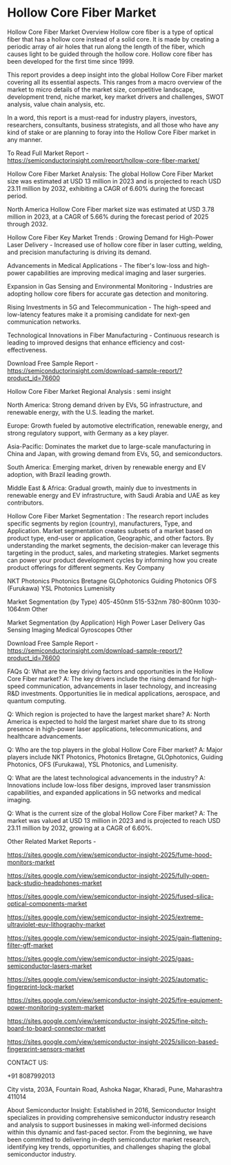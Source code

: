<h1>Hollow Core Fiber Market</h1>
Hollow Core Fiber Market Overview
Hollow core fiber is a type of optical fiber that has a hollow core instead of a solid core. It is made by creating a periodic array of air holes that run along the length of the fiber, which causes light to be guided through the hollow core. Hollow core fiber has been developed for the first time since 1999.

This report provides a deep insight into the global Hollow Core Fiber market covering all its essential aspects. This ranges from a macro overview of the market to micro details of the market size, competitive landscape, development trend, niche market, key market drivers and challenges, SWOT analysis, value chain analysis, etc.

In a word, this report is a must-read for industry players, investors, researchers, consultants, business strategists, and all those who have any kind of stake or are planning to foray into the Hollow Core Fiber market in any manner.

To Read Full Market Report -
https://semiconductorinsight.com/report/hollow-core-fiber-market/

Hollow Core Fiber Market Analysis:
The global Hollow Core Fiber Market size was estimated at USD 13 million in 2023 and is projected to reach USD 23.11 million by 2032, exhibiting a CAGR of 6.60% during the forecast period.

North America Hollow Core Fiber market size was estimated at USD 3.78 million in 2023, at a CAGR of 5.66% during the forecast period of 2025 through 2032.

Hollow Core Fiber Key Market Trends :
Growing Demand for High-Power Laser Delivery - Increased use of hollow core fiber in laser cutting, welding, and precision manufacturing is driving its demand.

Advancements in Medical Applications - The fiber's low-loss and high-power capabilities are improving medical imaging and laser surgeries.

Expansion in Gas Sensing and Environmental Monitoring - Industries are adopting hollow core fibers for accurate gas detection and monitoring.

Rising Investments in 5G and Telecommunication - The high-speed and low-latency features make it a promising candidate for next-gen communication networks.

Technological Innovations in Fiber Manufacturing - Continuous research is leading to improved designs that enhance efficiency and cost-effectiveness.

Download Free Sample Report -
https://semiconductorinsight.com/download-sample-report/?product_id=76600

Hollow Core Fiber Market Regional Analysis :
semi insight

North America:
Strong demand driven by EVs, 5G infrastructure, and renewable energy, with the U.S. leading the market.

Europe:
Growth fueled by automotive electrification, renewable energy, and strong regulatory support, with Germany as a key player.

Asia-Pacific:
Dominates the market due to large-scale manufacturing in China and Japan, with growing demand from EVs, 5G, and semiconductors.

South America:
Emerging market, driven by renewable energy and EV adoption, with Brazil leading growth.

Middle East & Africa:
Gradual growth, mainly due to investments in renewable energy and EV infrastructure, with Saudi Arabia and UAE as key contributors.

Hollow Core Fiber Market Segmentation :
The research report includes specific segments by region (country), manufacturers, Type, and Application. Market segmentation creates subsets of a market based on product type, end-user or application, Geographic, and other factors. By understanding the market segments, the decision-maker can leverage this targeting in the product, sales, and marketing strategies. Market segments can power your product development cycles by informing how you create product offerings for different segments.
Key Company

NKT Photonics
Photonics Bretagne
GLOphotonics
Guiding Photonics
OFS (Furukawa)
YSL Photonics
Lumenisity

Market Segmentation (by Type)
405-450nm
515-532nm
780-800nm
1030-1064nm
Other

Market Segmentation (by Application)
High Power Laser Delivery
Gas Sensing
Imaging
Medical
Gyroscopes
Other

Download Free Sample Report -
https://semiconductorinsight.com/download-sample-report/?product_id=76600

FAQs
Q: What are the key driving factors and opportunities in the Hollow Core Fiber market?
A: The key drivers include the rising demand for high-speed communication, advancements in laser technology, and increasing R&D investments. Opportunities lie in medical applications, aerospace, and quantum computing.

Q: Which region is projected to have the largest market share?
A: North America is expected to hold the largest market share due to its strong presence in high-power laser applications, telecommunications, and healthcare advancements.

Q: Who are the top players in the global Hollow Core Fiber market?
A: Major players include NKT Photonics, Photonics Bretagne, GLOphotonics, Guiding Photonics, OFS (Furukawa), YSL Photonics, and Lumenisity.

Q: What are the latest technological advancements in the industry?
A: Innovations include low-loss fiber designs, improved laser transmission capabilities, and expanded applications in 5G networks and medical imaging.

Q: What is the current size of the global Hollow Core Fiber market?
A: The market was valued at USD 13 million in 2023 and is projected to reach USD 23.11 million by 2032, growing at a CAGR of 6.60%.

Other Related Market Reports -

https://sites.google.com/view/semiconductor-insight-2025/fume-hood-monitors-market

https://sites.google.com/view/semiconductor-insight-2025/fully-open-back-studio-headphones-market

https://sites.google.com/view/semiconductor-insight-2025/fused-silica-optical-components-market

https://sites.google.com/view/semiconductor-insight-2025/extreme-ultraviolet-euv-lithography-market

https://sites.google.com/view/semiconductor-insight-2025/gain-flattening-filter-gff-market

https://sites.google.com/view/semiconductor-insight-2025/gaas-semiconductor-lasers-market

https://sites.google.com/view/semiconductor-insight-2025/automatic-fingerprint-lock-market

https://sites.google.com/view/semiconductor-insight-2025/fire-equipment-power-monitoring-system-market

https://sites.google.com/view/semiconductor-insight-2025/fine-pitch-board-to-board-connector-market

https://sites.google.com/view/semiconductor-insight-2025/silicon-based-fingerprint-sensors-market

CONTACT US:

+91 8087992013

City vista, 203A, Fountain Road, Ashoka Nagar, Kharadi, Pune, Maharashtra 411014

About Semiconductor Insight:
Established in 2016, Semiconductor Insight specializes in providing comprehensive semiconductor industry research and analysis to support businesses in making well-informed decisions within this dynamic and fast-paced sector. From the beginning, we have been committed to delivering in-depth semiconductor market research, identifying key trends, opportunities, and challenges shaping the global semiconductor industry.
